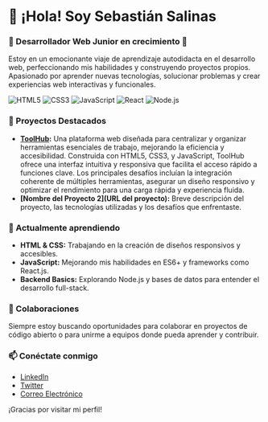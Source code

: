# 👋 ¡Hola! Soy Sebastián Salinas

### 🌟 Desarrollador Web Junior en crecimiento 🚀

Estoy en un emocionante viaje de aprendizaje autodidacta en el desarrollo web, perfeccionando mis habilidades y construyendo proyectos propios. Apasionado por aprender nuevas tecnologías, solucionar problemas y crear experiencias web interactivas y funcionales.

![HTML5](https://img.shields.io/badge/HTML5-E34F26?style=flat&logo=html5&logoColor=white)
![CSS3](https://img.shields.io/badge/CSS3-1572B6?style=flat&logo=css3&logoColor=white)
![JavaScript](https://img.shields.io/badge/JavaScript-F7DF1E?style=flat&logo=javascript&logoColor=black)
![React](https://img.shields.io/badge/React-61DAFB?style=flat&logo=react&logoColor=black)
![Node.js](https://img.shields.io/badge/Node.js-339933?style=flat&logo=node.js&logoColor=white)

### 🔭 Proyectos Destacados
- **[ToolHub](https://toolhub-74b89.web.app/index.html):** Una plataforma web diseñada para centralizar y organizar herramientas esenciales de trabajo, mejorando la eficiencia y accesibilidad. Construida con HTML5, CSS3, y JavaScript, ToolHub ofrece una interfaz intuitiva y responsiva que facilita el acceso rápido a funciones clave. Los principales desafíos incluían la integración coherente de múltiples herramientas, asegurar un diseño responsivo y optimizar el rendimiento para una carga rápida y experiencia fluida.
- **[Nombre del Proyecto 2](URL del proyecto):** Breve descripción del proyecto, las tecnologías utilizadas y los desafíos que enfrentaste.

### 🌱 Actualmente aprendiendo
- **HTML & CSS:** Trabajando en la creación de diseños responsivos y accesibles.
- **JavaScript:** Mejorando mis habilidades en ES6+ y frameworks como React.js.
- **Backend Basics:** Explorando Node.js y bases de datos para entender el desarrollo full-stack.

### 👯 Colaboraciones
Siempre estoy buscando oportunidades para colaborar en proyectos de código abierto o para unirme a equipos donde pueda aprender y contribuir.

### 📫 Conéctate conmigo
- [LinkedIn](https://www.linkedin.com/in/sebastiansalinas/)
- [Twitter](https://x.com/ssebasalinas)
- [Correo Electrónico](mailto:tu-email@gmail.com)

¡Gracias por visitar mi perfil!
